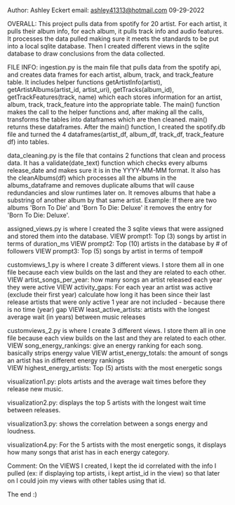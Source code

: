 Author: Ashley Eckert
email: ashley41313@hotmail.com 
09-29-2022

OVERALL: 
This project pulls data from spotify for 20 artist.
For each artist, it pulls their album info,
for each album, it pulls track info and audio features. 
It processes the data pulled making sure it meets the standards
to be put into a local sqlite database. 
Then I created different views in the sqlite database to 
draw conclusions from the data collected. 

FILE INFO:
ingestion.py is the main file that pulls data from the spotify api, 
and creates data frames for each artist, album, track, and 
track_feature table. It includes helper functions getArtistInfo(artist), 
getArtistAlbums(artist_id, artist_uri), getTracks(album_id),
getTrackFeatures(track, name) which each stores information for an artist, 
album, track, track_feature into the appropriate table. 
The main() function makes the call to the helper functions and, after 
making all the calls, transforms the tables into dataframes 
which are then cleaned. main() returns these dataframes. 
After the main() function, I created the spotify.db file 
and turned the 4 dataframes(artist_df, album_df, track_df, track_feature df) 
into tables. 

data_cleaning.py is the file that contains 2 functions that clean and process 
data. It has a validate(date_text) function which checks every albums release_date
and makes sure it is in the YYYY-MM-MM format. It also has the cleanAlbums(df)
which processes all the albums in the albums_dataframe and removes duplicate 
albums that will cause redundancies and slow runtimes later on. 
It removes albums that habe a substring of another album by that same artist.
Example: If there are two albums 'Born To Die' and 'Born To Die: Deluxe' it 
removes the entry for 'Born To Die: Deluxe'. 

assigned_views.py is where I created the 3 sqlite views that were assigned and 
stored them into the database. 
VIEW prompt1: Top (3) songs by artist in terms of duration_ms
VIEW prompt2: Top (10) artists in the database by # of followers
VIEW prompt3: Top (5) songs by artist in terms of tempo#

customviews_1.py is where I create 3 different views. I store
them all in one file because each view builds on the last and they 
are related to each other. 
VIEW artist_songs_per_year: how many songs an artist released each 
                            year they were active
VIEW activity_gaps: For each year an artist was active (exclude their 
                    first year) calculate how long it has been since their 
                    last release artists that were only active 1 year are 
                    not included - because there is no time (year) gap 
VIEW least_active_artists:  artists with the longest average wait 
                            (in years) between music releases

customviews_2.py is where I create 3 different views. I store
them all in one file because each view builds on the last and they 
are related to each other. 
VIEW song_energy_rankings:  give an energy ranking for each song. 
                            basically strips energy value
VIEW artist_energy_totals:  the amount of songs an artist has in different 
                            energy rankings  
VIEW highest_energy_artists: Top (5) artists with the most energetic songs

visualization1.py: plots artists and the average wait times before they release
new music. 

visualization2.py: displays the top 5 artists with the longest wait time between
releases. 

visualization3.py: shows the correlation between a songs energy and loudness.

visualization4.py: For the 5 artists with the most energetic songs, it displays 
how many songs that arist has in each energy category. 

Comment: On the VIEWS I created, I kept the id correlated with the info I 
pulled (ex: if displaying top artists, i kept artist_id in the view) so 
that later on I could join my views with other tables using that id. 


The end :)